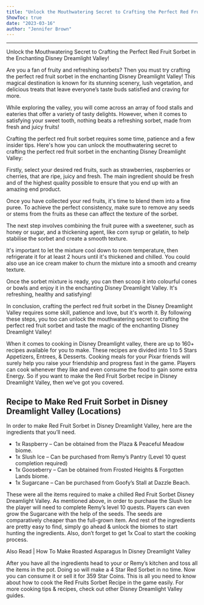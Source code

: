 ```yaml
---
title: "Unlock the Mouthwatering Secret to Crafting the Perfect Red Fruit Sorbet in the Enchanting Disney Dreamlight Valley!"
ShowToc: true 
date: "2023-03-16"
author: "Jennifer Brown"
---
```

*****
Unlock the Mouthwatering Secret to Crafting the Perfect Red Fruit Sorbet in the Enchanting Disney Dreamlight Valley!

Are you a fan of fruity and refreshing sorbets? Then you must try crafting the perfect red fruit sorbet in the enchanting Disney Dreamlight Valley! This magical destination is known for its stunning scenery, lush vegetation, and delicious treats that leave everyone’s taste buds satisfied and craving for more.

While exploring the valley, you will come across an array of food stalls and eateries that offer a variety of tasty delights. However, when it comes to satisfying your sweet tooth, nothing beats a refreshing sorbet, made from fresh and juicy fruits!

Crafting the perfect red fruit sorbet requires some time, patience and a few insider tips. Here's how you can unlock the mouthwatering secret to crafting the perfect red fruit sorbet in the enchanting Disney Dreamlight Valley:

Firstly, select your desired red fruits, such as strawberries, raspberries or cherries, that are ripe, juicy and fresh. The main ingredient should be fresh and of the highest quality possible to ensure that you end up with an amazing end product.

Once you have collected your red fruits, it's time to blend them into a fine puree. To achieve the perfect consistency, make sure to remove any seeds or stems from the fruits as these can affect the texture of the sorbet.

The next step involves combining the fruit puree with a sweetener, such as honey or sugar, and a thickening agent, like corn syrup or gelatin, to help stabilise the sorbet and create a smooth texture.

It's important to let the mixture cool down to room temperature, then refrigerate it for at least 2 hours until it's thickened and chilled. You could also use an ice cream maker to churn the mixture into a smooth and creamy texture.

Once the sorbet mixture is ready, you can then scoop it into colourful cones or bowls and enjoy it in the enchanting Disney Dreamlight Valley. It's refreshing, healthy and satisfying!

In conclusion, crafting the perfect red fruit sorbet in the Disney Dreamlight Valley requires some skill, patience and love, but it's worth it. By following these steps, you too can unlock the mouthwatering secret to crafting the perfect red fruit sorbet and taste the magic of the enchanting Disney Dreamlight Valley!


When it comes to cooking in Disney Dreamlight valley, there are up to 160+ recipes available for you to make. These recipes are divided into 1 to 5 Stars Appetizers, Entrees, & Desserts. Cooking meals for your Pixar friends will surely help you raise your friendship and progress fast in the game. Players can cook whenever they like and even consume the food to gain some extra Energy. So if you want to make the Red Fruit Sorbet recipe in Disney Dreamlight Valley, then we’ve got you covered.
 
## Recipe to Make Red Fruit Sorbet in Disney Dreamlight Valley (Locations)
 

 
In order to make Red Fruit Sorbet in Disney Dreamlight Valley, here are the ingredients that you’ll need.
 
- 1x Raspberry – Can be obtained from the Plaza & Peaceful Meadow biome.
 - 1x Slush Ice – Can be purchased from Remy’s Pantry (Level 10 quest completion required)
 - 1x Gooseberry – Can be obtained from Frosted Heights & Forgotten Lands biome.
 - 1x Sugarcane – Can be purchased from Goofy’s Stall at Dazzle Beach.

 
These were all the items required to make a chilled Red Fruit Sorbet Disney Dreamlight Valley. As mentioned above, in order to purchase the Slush Ice the player will need to complete Remy’s level 10 quests. Players can even grow the Sugarcane with the help of the seeds. The seeds are comparatively cheaper than the full-grown item. And rest of the ingredients are pretty easy to find, simply go ahead & unlock the biomes to start hunting the ingredients. Also, don’t forget to get 1x Coal to start the cooking process.
 
Also Read | How To Make Roasted Asparagus In Disney Dreamlight Valley
 
After you have all the ingredients head to your or Remy’s kitchen and toss all the items in the pot. Doing so will make a 4 Star Red Sorbet in no time. Now you can consume it or sell it for 359 Star Coins. This is all you need to know about how to cook the Red Fruits Sorbet Recipe in the game easily. For more cooking tips & recipes, check out other Disney Dreamlight Valley guides.





